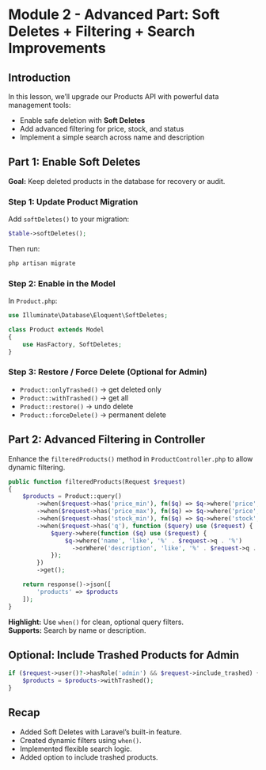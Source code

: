 
# Module 2 - Advanced Part: Soft Deletes + Filtering + Search Improvements

## Introduction

In this lesson, we’ll upgrade our Products API with powerful data management tools:

- Enable safe deletion with **Soft Deletes**
- Add advanced filtering for price, stock, and status
- Implement a simple search across name and description

## Part 1: Enable Soft Deletes

**Goal:** Keep deleted products in the database for recovery or audit.

### Step 1: Update Product Migration

Add `softDeletes()` to your migration:

```php
$table->softDeletes();
```

Then run:

```bash
php artisan migrate
```

### Step 2: Enable in the Model

In `Product.php`:

```php
use Illuminate\Database\Eloquent\SoftDeletes;

class Product extends Model
{
    use HasFactory, SoftDeletes;
}
```

### Step 3: Restore / Force Delete (Optional for Admin)

- `Product::onlyTrashed()` → get deleted only  
- `Product::withTrashed()` → get all  
- `Product::restore()` → undo delete  
- `Product::forceDelete()` → permanent delete

## Part 2: Advanced Filtering in Controller

Enhance the `filteredProducts()` method in `ProductController.php` to allow dynamic filtering.

```php
public function filteredProducts(Request $request)
{
    $products = Product::query()
        ->when($request->has('price_min'), fn($q) => $q->where('price', '>=', $request->price_min))
        ->when($request->has('price_max'), fn($q) => $q->where('price', '<=', $request->price_max))
        ->when($request->has('stock_min'), fn($q) => $q->where('stock', '>=', $request->stock_min))
        ->when($request->has('q'), function ($query) use ($request) {
            $query->where(function ($q) use ($request) {
                $q->where('name', 'like', '%' . $request->q . '%')
                  ->orWhere('description', 'like', '%' . $request->q . '%');
            });
        })
        ->get();

    return response()->json([
        'products' => $products
    ]);
}
```

**Highlight:** Use `when()` for clean, optional query filters.  
**Supports:** Search by name or description.

## Optional: Include Trashed Products for Admin

```php
if ($request->user()?->hasRole('admin') && $request->include_trashed) {
    $products = $products->withTrashed();
}
```

## Recap

- Added Soft Deletes with Laravel’s built-in feature.
- Created dynamic filters using `when()`.
- Implemented flexible search logic.
- Added option to include trashed products.
